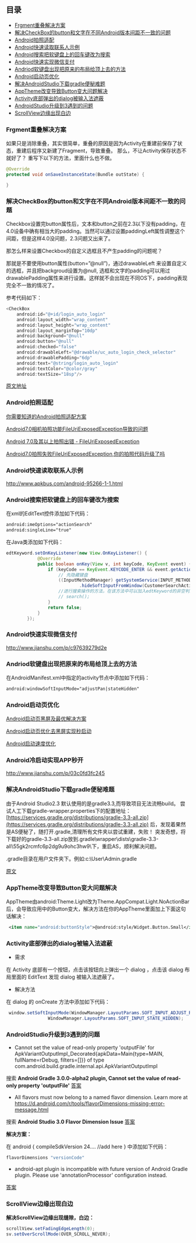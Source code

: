 ## 目录
- [Frgment重叠解决方案](#frgment重叠解决方案)
- [解决CheckBox的button和文字在不同Android版本间距不一致的问题](#解决checkbox的button和文字在不同android版本间距不一致的问题)
- [Android拍照适配](#android拍照适配)
- [Android快速读取联系人示例](#android快速读取联系人示例)
- [Android搜索把软键盘上的回车键改为搜索](#android搜索把软键盘上的回车键改为搜索)
- [Android快速实现微信支付](#android快速实现微信支付)
- [Andriod软键盘出现把原来的布局给顶上去的方法](#andriod软键盘出现把原来的布局给顶上去的方法)
- [Android启动页优化](#android启动页优化)
- [解决AndroidStudio下载gradle便秘难题](#解决androidstudio下载gradle便秘难题)
- [AppTheme改变导致Button变大问题解决](#apptheme改变导致button变大问题解决)
- [Activity底部弹出的dialog被输入法遮蔽](#activity底部弹出的dialog被输入法遮蔽)
- [AndroidStudio升级到3遇到的问题](#androidstudio升级到3遇到的问题)
- [ScrollView边缘出现白边](#scrollview边缘出现白边)


### Frgment重叠解决方案
如果只是消除重叠，其实很简单，重叠的原因是因为Activity在重建前保存了状态，重建后程序又新建了Fragment，导致重叠。
那么，不让Activity保存状态不就好了？
重写下以下的方法，里面什么也不做。

```Java
@Override
protected void onSaveInstanceState(Bundle outState) {

}
```

### 解决CheckBox的button和文字在不同Android版本间距不一致的问题
Checkbox设置完button属性后，文本和button之前在2.3以下没有padding，在4.0设备中确有相当大的padding。当然可以通过设置paddingLeft属性调整这个间距，但是这样4.0没问题，2.3问题又出来了。

​那怎么样来设置Checkbox的自定义选框且不产生padding的问题呢？

那就是不要使用button属性(button=”@null”)，通过drawableLeft 来设置自定义的选框，并且把backgroud设置为@null, 选框和文字的padding可以用过drawablePadding属性来进行设置。这样就不会出现在不同OS下，padding表现完全不一致的情况了。

参考代码如下：

```Java
<CheckBox
    android:id="@+id/login_auto_login"
    android:layout_width="wrap_content"
    android:layout_height="wrap_content"
    android:layout_marginTop="10dp"
    android:background="@null"
    android:button="@null"
    android:checked="false"
    android:drawableLeft="@drawable/uc_auto_login_check_selector"
    android:drawablePadding="6dp"
    android:text="@string/login_auto_login"
    android:textColor="@color/gray"
    android:textSize="18sp"/>
```

[原文地址](http://www.jianshu.com/p/0f464a2722de)

### Android拍照适配
[你需要知道的Android拍照适配方案](http://www.jcodecraeer.com/a/anzhuokaifa/androidkaifa/2016/0602/4323.html)

[Android7.0相机拍照功能FileUriExposedException导致的问题](https://zhuanlan.zhihu.com/p/24485823)

[Android 7.0及其以上拍照出错 - FileUriExposedException](http://www.woodonchan.com/2017/01/11/Android-001/)

[Android7.0拍照失败FileUriExposedException,你的拍照代码升级了吗](http://www.jianshu.com/p/a1eb3ad79ef6)

### Android快速读取联系人示例
http://www.apkbus.com/android-95266-1-1.html

### Android搜索把软键盘上的回车键改为搜索
在xml的EditText控件添加如下代码：

```xml
android:imeOptions="actionSearch"
android:singleLine="true"
```

在Java类添加如下代码：

```Java
edtKeyword.setOnKeyListener(new View.OnKeyListener() {
            @Override
            public boolean onKey(View v, int keyCode, KeyEvent event) {
                if (keyCode == KeyEvent.KEYCODE_ENTER && event.getAction() == KeyEvent.ACTION_UP){
                    // 先隐藏键盘
                    ((InputMethodManager) getSystemService(INPUT_METHOD_SERVICE))
                            .hideSoftInputFromWindow(CustomerSearchActivity.this.getCurrentFocus().getWindowToken(), InputMethodManager.HIDE_NOT_ALWAYS);
                    //进行搜索操作的方法，在该方法中可以加入edtKeyword的非空判断
                    // search();
                }
                return false;
            }
        });
```

### Android快速实现微信支付
http://www.jianshu.com/p/c97639279d2e

### Andriod软键盘出现把原来的布局给顶上去的方法
在AndroidManifest.xml中指定的activity节点中添加如下代码：

```xml
android:windowSoftInputMode="adjustPan|stateHidden"
```
### Android启动页优化

[Android启动页黑屏及最优解决方案](https://gold.xitu.io/post/58ad90518ac2472a2ad9b684)

[Android启动页优化去黑屏实现秒启动](http://www.jianshu.com/p/662274d5d637)

[Android启动速度优化](http://iceanson.github.io/Android%E5%90%AF%E5%8A%A8%E9%80%9F%E5%BA%A6-%E6%80%BB%E4%BC%9A%E9%81%87%E5%88%B0%E7%9A%84%E4%B8%8D%E7%97%9B%E4%B8%8D%E7%97%92%E7%9A%84%E5%9D%8E)

### Android冷启动实现APP秒开

http://www.jianshu.com/p/03c0fd3fc245

### 解决AndroidStudio下载gradle便秘难题

由于Android Studio2.3 默认使用的是gradle3.3,而导致项目无法流畅build。
尝试人工下载gradle-wrapper.properties下的配置地址：
[https://services.gradle.org/distributions/gradle-3.3-all.zip](https://services.gradle.org/distributions/gradle-3.3-all.zip)
后，发现着果然是AS便秘了，随打开.gradle,清理所有文件夹以尝试重建，失败！
突发奇想，将下载好的gradle-3.3-all.zip放到.gradle\wrapper\dists\gradle-3.3-all\55gk2rcmfc6p2dg9u9ohc3hw9\下，重启AS，顺利解决问题。

.gradle目录在用户文件夹下。例如:c:\User\Admin.gradle

[原文](https://ldmf.net/archives/26.html)

### AppTheme改变导致Button变大问题解决

AppTheme由android:Theme.Light改为Theme.AppCompat.Light.NoActionBar后，会导致应用中的Button变大，解决方法在你的AppTheme里面加上下面这句话解决：

```xml
 <item name="android:buttonStyle">@android:style/Widget.Button.Small</item>
```

### Activity底部弹出的dialog被输入法遮蔽

- 需求

在 Activity 底部有一个按钮，点击该按钮向上弹出一个 dialog ，点击该 dialog 布局里面的 EditText 发现 dialog 被输入法遮蔽了。

- 解决方法

在 dialog 的 onCreate 方法中添加如下代码：

```Java
 window.setSoftInputMode(WindowManager.LayoutParams.SOFT_INPUT_ADJUST_RESIZE |
                WindowManager.LayoutParams.SOFT_INPUT_STATE_HIDDEN);
```

### AndroidStudio升级到3遇到的问题

- Cannot set the value of read-only property 'outputFile' for ApkVariantOutputImpl_Decorated{apkData=Main{type=MAIN, fullName=rDebug, filters=[]}} of type com.android.build.gradle.internal.api.ApkVariantOutputImpl

搜索 **Android Gradle 3.0.0-alpha2 plugin, Cannot set the value of read-only property 'outputFile'** [答案](https://stackoverflow.com/questions/44239235/android-gradle-3-0-0-alpha2-plugin-cannot-set-the-value-of-read-only-property)

- All flavors must now belong to a named flavor dimension. Learn more at https://d.android.com/r/tools/flavorDimensions-missing-error-message.html

搜索 **Android Studio 3.0 Flavor Dimension Issue** [答案](https://stackoverflow.com/questions/44105127/android-studio-3-0-flavor-dimension-issue)

**解决方案：**

在 android { compileSdkVersion 24.... //add here } 中添加如下代码：

```groovy
flavorDimensions "versionCode"
```

- android-apt plugin is incompatible with future version of Android Gradle plugin.  Please use 'annotationProcessor' configuration instead.

[答案](http://blog.csdn.net/pjingying/article/details/71975805)

### ScrollView边缘出现白边

**解决ScrollView边缘出现缝隙，白边：**

```Java  
scrollView.setFadingEdgeLength(0);  
sv.setOverScrollMode(OVER_SCROLL_NEVER);
```